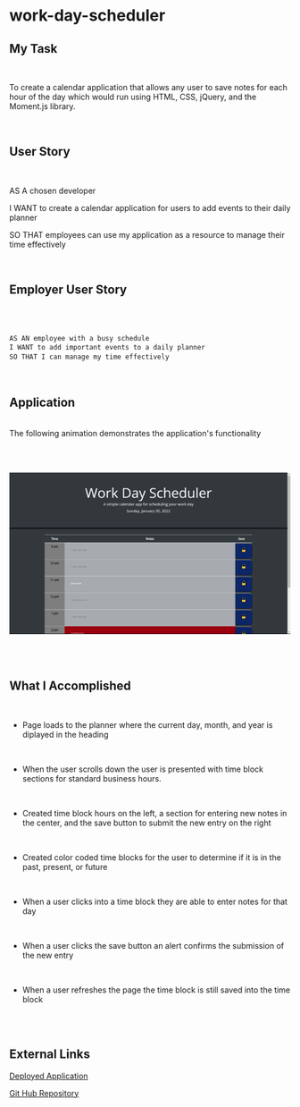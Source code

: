 # work-day-scheduler

## My Task

<br>

 To create a calendar application that allows any user to save notes for each hour of the day which would run using HTML, CSS, jQuery, and the Moment.js library.

<br>

## User Story

<br>

AS A chosen developer

I WANT to create a calendar application for users to add events to their daily planner

SO THAT employees can use my application as a resource to manage their time effectively

<br>

## Employer User Story

<br>

```md

AS AN employee with a busy schedule
I WANT to add important events to a daily planner
SO THAT I can manage my time effectively

```

<br>

## Application

<br>
The following animation demonstrates the application's functionality

<br><br>

![Application Gif](images/work-day-planner.gif)

<br><br>

## What I Accomplished

<br>

* Page loads to the planner where the current day, month, and year is diplayed in the heading
<br>

* When the user scrolls down the user is presented with time block sections for standard business hours. 
<br>

* Created time block hours on the left, a section for entering new notes in the center, and the save button to submit the new entry on the right
<br>

* Created color coded time blocks for the user to determine if it is in the past, present, or future
<br>

* When a user clicks into a time block they are able to enter notes for that day
<br>

* When a user clicks the save button an alert confirms the submission of the new entry 
<br>

* When a user refreshes the page the time block is still saved into the time block

<br><br>


## External Links

[Deployed Application](https://meek-axolotl-b89c25.netlify.app)

[Git Hub Repository](https://github.com/odingol/05-hw-work-day-scheduler.git)

